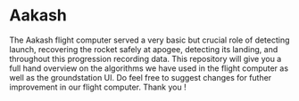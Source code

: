 # Aakash
The Aakash flight computer served a very basic but crucial role of detecting launch, recovering the rocket safely at apogee, detecting its landing, and throughout this progression recording data.
This repository will give you a full hand overview on the algorithms we have used in the flight computer as well as the groundstation UI. Do feel free to suggest changes for futher improvement in our flight computer. Thank you !

